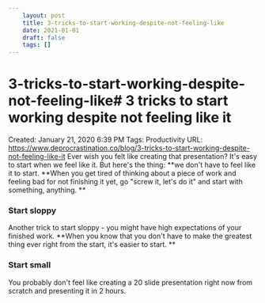 ```yaml
---
 	layout: post
 	title: 3-tricks-to-start-working-despite-not-feeling-like
 	date: 2021-01-01
 	draft: false
 	tags: []
---
```


# 3-tricks-to-start-working-despite-not-feeling-like# 3 tricks to start working despite not feeling like it
Created: January 21, 2020 6:39 PM
Tags: Productivity
URL: https://www.deprocrastination.co/blog/3-tricks-to-start-working-despite-not-feeling-like-it
Ever wish you felt like creating that presentation?
It's easy to start when we feel like it.
But here's the thing: **we don't have to feel like it to start.
**When you get tired of thinking about a piece of work and feeling bad for not finishing it yet, go "screw it, let's do it" and start with something, anything.
**
### Start sloppy
Another trick to start sloppy - you might have high expectations of your finished work.
**When you know that you don't have to make the greatest thing ever right from the start, it's easier to start.
**
### Start small
You probably don't feel like creating a 20 slide presentation right now from scratch and presenting it in 2 hours.

